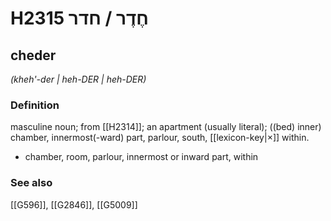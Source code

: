 # H2315 חֶדֶר / חדר

## cheder

_(kheh'-der | heh-DER | heh-DER)_

### Definition

masculine noun; from [[H2314]]; an apartment (usually literal); ((bed) inner) chamber, innermost(-ward) part, parlour, south, [[lexicon-key|×]] within.

- chamber, room, parlour, innermost or inward part, within
### See also

[[G596]], [[G2846]], [[G5009]]

